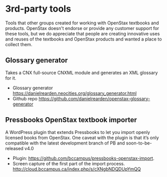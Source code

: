 # 3rd-party tools

Tools that other groups created for working with OpenStax textbooks and products. OpenStax doesn't endorse or provide any customer support for these tools, but we do appreciate that people are creating innovative uses and reuses of the textbooks and OpenStax products and wanted a place to collect them.

## Glossary generator
Takes a CNX full-source CNXML module and generates an XML glossary for it. 
 * Glossary generator https://danielrearden.neocities.org/glossary_generator.html
 * Github repo https://github.com/danielrearden/openstax-glossary-generator

## Pressbooks OpenStax textbook importer
A WordPress plugin that extends Pressbooks to let you import openly licensed books from OpenStax. One caveat with the plugin is that it’s only compatible with the latest development branch of PB and soon-to-be-released v4.0
 * Plugin: https://github.com/bccampus/pressbooks-openstax-import. 
 * Screen capture of the first part of the import process. http://cloud.bccampus.ca/index.php/s/cXNgbNDQDUpYmQQ  


